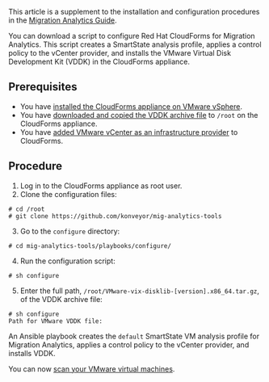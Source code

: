This article is a supplement to the installation and configuration procedures in the [Migration Analytics Guide](https://access.redhat.com/documentation/en-us/migration_analytics).

You can download a script to configure Red Hat CloudForms for Migration Analytics. This script creates a SmartState analysis profile, applies a control policy to the vCenter provider, and installs the VMware Virtual Disk Development Kit (VDDK) in the CloudForms appliance.

## Prerequisites

- You have [installed the CloudForms appliance on VMware vSphere](https://access.redhat.com/documentation/en-us/migration_analytics/1.0/html-single/migration_analytics_guide/index#Installing-cloudforms_migration_analytics).
- You have [downloaded and copied the VDDK archive file](https://access.redhat.com/documentation/en-us/migration_analytics/1.0/html-single/migration_analytics_guide/index#Installing-vddk_migration_analytics) to `/root` on the CloudForms appliance.
- You have [added VMware vCenter as an infrastructure provider](https://access.redhat.com/documentation/en-us/migration_analytics/1.0/html-single/migration_analytics_guide/index#Adding-a-provider-to-cloudforms_migration_analytics) to CloudForms.

## Procedure

1. Log in to the CloudForms appliance as root user.
2. Clone the configuration files:

  ~~~
  # cd /root
  # git clone https://github.com/konveyor/mig-analytics-tools
  ~~~

3. Go to the `configure` directory:

  ~~~
  # cd mig-analytics-tools/playbooks/configure/
  ~~~

4. Run the configuration script:

  ~~~
  # sh configure
  ~~~

5. Enter the full path, `/root/VMware-vix-disklib-[version].x86_64.tar.gz`, of the VDDK archive file:

  ~~~
  # sh configure
  Path for VMware VDDK file:
  ~~~

  An Ansible playbook creates the `default` SmartState VM analysis profile for Migration Analytics, applies a control policy to the vCenter provider, and installs VDDK.

You can now [scan your VMware virtual machines](https://access.redhat.com/documentation/en-us/migration_analytics/1.0/html-single/migration_analytics_guide/index#collecting_data_for_migration_analytics).
